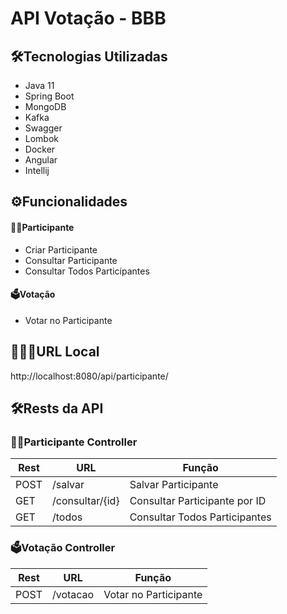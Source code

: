 #  API Votação - BBB 


##  🛠️Tecnologias Utilizadas

* Java 11
* Spring Boot
* MongoDB
* Kafka
* Swagger
* Lombok
* Docker
* Angular
* Intellij

## ⚙️Funcionalidades

#### 🧑🏽Participante
   * Criar Participante
   * Consultar Participante
   * Consultar Todos Participantes
  
#### 🗳️Votação
   * Votar no Participante
    

## 👨🏽‍💻URL Local
http://localhost:8080/api/participante/    



## 🛠️Rests da API


### 🧑🏽Participante Controller


|Rest | URL                         |Função |
|------ |-----------------------------| ------- |
|POST   | /salvar | Salvar Participante |
|GET   | /consultar/{id}| Consultar Participante por ID |
|GET   | /todos | Consultar Todos Participantes |


### 🗳️Votação Controller

| Rest  | URL             |Função |
|-------|-----------------| ------- |
| POST  | /votacao     | Votar no Participante |




